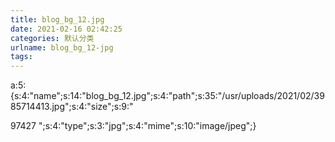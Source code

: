 ```yaml
---
title: blog_bg_12.jpg
date: 2021-02-16 02:42:25
categories: 默认分类
urlname: blog_bg_12-jpg
tags:
---
```

a:5:{s:4:"name";s:14:"blog_bg_12.jpg";s:4:"path";s:35:"/usr/uploads/2021/02/3985714413.jpg";s:4:"size";s:9:"


97427
";s:4:"type";s:3:"jpg";s:4:"mime";s:10:"image/jpeg";}